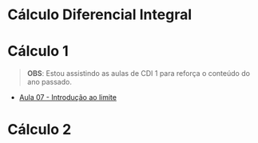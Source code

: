 # Cálculo Diferencial Integral

# Cálculo 1
    
> **OBS**: Estou assistindo as aulas de CDI 1 para reforça o conteúdo do ano passado.

- [Aula 07 - Introdução ao limite](./1/April_10/)

# Cálculo 2
